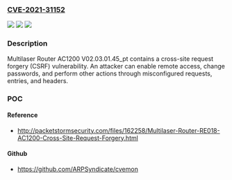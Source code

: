 ### [CVE-2021-31152](https://cve.mitre.org/cgi-bin/cvename.cgi?name=CVE-2021-31152)
![](https://img.shields.io/static/v1?label=Product&message=n%2Fa&color=blue)
![](https://img.shields.io/static/v1?label=Version&message=n%2Fa&color=blue)
![](https://img.shields.io/static/v1?label=Vulnerability&message=n%2Fa&color=brighgreen)

### Description

Multilaser Router AC1200 V02.03.01.45_pt contains a cross-site request forgery (CSRF) vulnerability. An attacker can enable remote access, change passwords, and perform other actions through misconfigured requests, entries, and headers.

### POC

#### Reference
- http://packetstormsecurity.com/files/162258/Multilaser-Router-RE018-AC1200-Cross-Site-Request-Forgery.html

#### Github
- https://github.com/ARPSyndicate/cvemon

